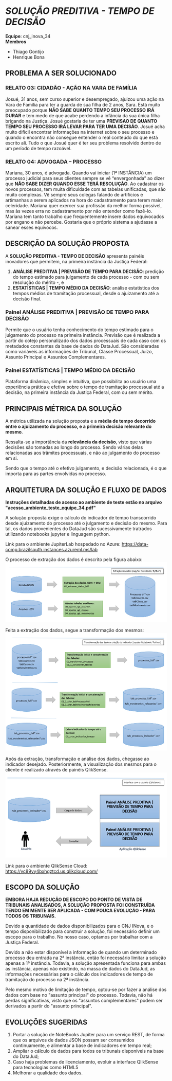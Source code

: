 # ***SOLUÇÃO PREDITIVA - TEMPO DE DECISÃO***

**Equipe**: cnj_inova_34  
**Membros**
- Thiago Gontijo
- Henrique Bona

## PROBLEMA A SER SOLUCIONADO
### **RELATO 03: CIDADÃO - AÇÃO NA VARA DE FAMÍLIA**
Josué, 31 anos, sem curso superior e desempregado, ajuizou uma ação na Vara de Família para ter a guarda de sua filha de 2 anos, Sara.
Está muito preocupado porque **NÃO SABE QUANTO TEMPO SEU PROCESSO IRÁ DURAR** e tem medo de que acabe perdendo a infância da sua única filha brigando
na Justiça. Josué gostaria de ter uma **PREVISAO DE QUANTO TEMPO SEU PROCESSO IRÁ LEVAR PARA TER UMA DECISÃO**.
Josué acha muito difícil encontrar informações na internet sobre o seu processo e quando o encontra não consegue entender o real conteúdo do que está escrito ali.
Tudo o que Josué quer é ter seu problema resolvido dentro de um período de tempo razoável.

### **RELATO 04: ADVOGADA – PROCESSO** 
Mariana, 30 anos, é advogada. Quando vai iniciar (1ª INSTÂNCIA) um processo judicial para seus clientes sempre se vê “envergonhada” ao dizer
que **NÃO SABE DIZER QUANDO ESSE TERÁ RESOLUÇÃO**.
Ao cadastrar os novos processos, tem muita dificuldade com as tabelas unificadas, que são muito complexas.
Vê sempre seus colegas falando de artifícios e artimanhas a serem aplicados na hora do cadastramento para terem maior celeridade.
Mariana quer exercer sua profissão da melhor forma possível, mas às vezes erra no cadastramento por não entender como fazê-lo.
Mariana tem tanto trabalho que frequentemente insere dados equivocados por engano e não percebe.
Gostaria que o próprio sistema a ajudasse a sanear esses equívocos.


## DESCRIÇÃO DA SOLUÇÃO PROPOSTA

A **SOLUÇÃO PREDITIVA - TEMPO DE DECISÃO** apresenta painéis inovadores que permitem, na primeira instância da Justiça Federal: 
1. **ANÁLISE PREDITIVA | PREVISÃO DE TEMPO PARA DECISÃO**: predição do tempo estimado para julgamento de cada processo - com ou sem resolução do mérito -, e 
2. **ESTATÍSTICAS | TEMPO MÉDIO DA DECISÃO**: análise estatística dos tempos médios de tramitação processual, desde o ajuizamento até a decisão final.

### Painel ANÁLISE PREDITIVA | PREVISÃO DE TEMPO PARA DECISÃO
Permite que o usuário tenha conhecimento do tempo estimado para o julgamento do processo na primeira instância. 
Previsão que é realizada a partir do cotejo personalizado dos dados processuais de cada caso com os metadados constantes da base de dados do DataJud.
São consideradas como variáveis as informações de Tribunal, Classe Processual, Juízo, Assunto Principal e Assuntos Complementares. 

### Painel ESTATÍSTICAS | TEMPO MÉDIO DA DECISÃO
Plataforma dinâmica, simples e intuitiva, que possibilita ao usuário uma experiência prática e efetiva sobre o tempo de tramitação processual
até a decisão, na primeira instância da Justiça Federal, com ou sem mérito.


## PRINCIPAIS MÉTRICA DA SOLUÇÃO
A métrica utilizada na solução proposta e a **média de tempo decorrido entre o ajuizamento do processo, e a primeira decisão relevante do mesmo**.

Ressalta-se a importância da **relevância da decisão**, visto que várias decisões são tomadas ao longo do processo. Sendo várias delas relacionadas aos trãmites processuais, e não ao julgamento do processo em si.

Sendo que o tempo até o efetivo julgamento, e decisão relacionada, é o que importa para as partes envolvidas no processo.


## ARQUITETURA DA SOLUÇÃO E FLUXO DE DADOS

**Instruções detalhadas de acesso ao ambiente de teste estão no arquivo "acesso_ambiente_teste_equipe_34.pdf"**


A solução proposta exige o cálculo do indicador de tempo transcorrido desde ajuizamento do processo até o julgamento e decisão do mesmo.
Para tal, os dados provenientes do DataJud são sucessivamente tratrados utilizando notebooks jupyter e linguagem python.

Link para o ambiente JupiterLab hospedado no Azure: https://data-comp.brazilsouth.instances.azureml.ms/lab


O processo de extração dos dados é descrito pela figura abaixo:
![extracao_dados](https://github.com/cnj-inova-34/cnj_inova_2020/blob/main/imagens/cnj_inova_extracao_dados.png?raw=true)


Feita a extração dos dados, segue a transformação dos mesmos:
![transformacao_dados](https://github.com/cnj-inova-34/cnj_inova_2020/blob/main/imagens/cnj_inova_tranformacao_dados.png?raw=true)


Após da extração, transformação e análise dos dados, chegasse ao indicador desejado. Posteriormente, a visualização dos mesmos para o cliente é
realizado através de painéis QlikSense.
![interface_usuario](https://github.com/cnj-inova-34/cnj_inova_2020/blob/main/imagens/cnj_inova_interface_usuario.png?raw=true)


Link para o ambiente QlikSense Cloud: https://vc89vy4bxhgztcd.us.qlikcloud.com/







## ESCOPO DA SOLUÇÃO

**EMBORA HAJA REDUÇÃO DE ESCOPO DO PONTO DE VISTA DE TRIBUNAIS ANALISADOS, A SOLUÇÃO PROPOSTA FOI CONSTRUÍDA TENDO EM MENTE SER APLICADA - COM POUCA
EVOLUÇÃO - PARA TODOS OS TRIBUNAIS.**

Devido a quantidade de dados disponibilizados para o CNJ INova, e o tempo disponibilizado para construir a solução, foi necessário definir um
escopo para o trabalho. No nosso caso, optamos por trabalhar com a Justiça Federal.

Devido a não estar disponível a informação de quando um determinado processo deu entrada na 2ª instância, então foi necessário limitar a solução
apenas a 1ª instância. Todavia, a solução apresentada funciona para ambas as instância, apenas não existindo, na massa de dados do DataJud, as
informações necessárias para o cálculo dos indicadores de tempo de tramitação do processo na 2ª instância.

Pelo mesmo motivo de limitação de tempo, optou-se por fazer a análise dos dados com base no "assunto principal" do processo. Todavia, não há perdas
significativas, visto que os "assuntos complementares" podem ser derivados a partir do "assunto principal".


## EVOLUÇÕES SUGERIDAS

1. Portar a solução de NoteBooks Jupiter para um serviço REST, de forma que os arquivos de dados JSON possam ser consumidos continuamente, e alimentar a base de indicadores em tempo real;
2. Ampliar o cálculo de dados para todos os tribunais disponíveis na base do DataJud;
3. Caso haja problemas de licenciamento, evoluir a interface QlikSense para tecnologias como HTML5
4. Melhorar a qualidade dos dados.

